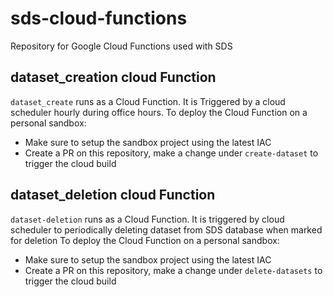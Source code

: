 # sds-cloud-functions

Repository for Google Cloud Functions used with SDS


## dataset_creation cloud Function

`dataset_create` runs as a Cloud Function. It is Triggered by a cloud scheduler hourly during office hours.
To deploy the Cloud Function on a personal sandbox:

* Make sure to setup the sandbox project using the latest IAC
* Create a PR on this repository, make a change under `create-dataset` to trigger the cloud build


## dataset_deletion cloud Function

`dataset-deletion` runs as a Cloud Function. It is triggered by cloud scheduler to periodically deleting dataset from SDS database when marked for deletion
To deploy the Cloud Function on a personal sandbox:

* Make sure to setup the sandbox project using the latest IAC
* Create a PR on this repository, make a change under `delete-datasets` to trigger the cloud build
